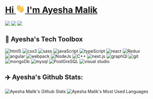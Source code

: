 # [Hi <img src="https://raw.githubusercontent.com/ABSphreak/ABSphreak/master/gifs/Hi.gif" width="30px"> I'm Ayesha Malik](https://www.linkedin.com/in/ayesha-malik-02508a128/)
[<img height="30" src="https://img.shields.io/badge/twitter-%231DA1F2.svg?&style=for-the-badge&logo=twitter&logoColor=white" />](https://twitter.com/aashimalik28)
[<img height="30" src="https://img.shields.io/badge/linkedin-blue.svg?&style=for-the-badge&logo=linkedin&logoColor=white" />](https://www.linkedin.com/in/ayesha-malik-02508a128/)
[<img height="30" src="https://img.shields.io/badge/medium-black.svg?&style=for-the-badge&logo=medium&logoColor=white" />](https://medium.com/@aashimalik)

## 🧰 Ayesha's Tech Toolbox 

<p align="left" margin="15px 0">
<img src="https://upload.wikimedia.org/wikipedia/commons/thumb/6/61/HTML5_logo_and_wordmark.svg/512px-HTML5_logo_and_wordmark.svg.png" alt="html5" height="50"/> 
<img src="https://upload.wikimedia.org/wikipedia/commons/thumb/d/d5/CSS3_logo_and_wordmark.svg/1200px-CSS3_logo_and_wordmark.svg.png" alt="css3" height="50"/>
<img src="https://camo.githubusercontent.com/ab747b62af88eb4ec43eade4e68bdf8a4983381203d654a76c974cddfaca0814/68747470733a2f2f7777772e666c617469636f6e2e636f6d2f7376672f7374617469632f69636f6e732f7376672f3931392f3931393833312e737667" alt="sass" height="50"/> 
<img src="https://cdn2.iconfinder.com/data/icons/designer-skills/128/code-programming-javascript-software-develop-command-language-512.png" alt="javaScript" width="50" height="50"/> 
<img src="https://camo.githubusercontent.com/80ff2a9d9c0ad2d107786fbecb49d7d1109dd9e72b2b58c144326c5fc95b6ffa/68747470733a2f2f7777772e666c617469636f6e2e636f6d2f7376672f7374617469632f69636f6e732f7376672f3534312f3534313530302e737667" alt="typeScript" width="50" height="50" />
<img src="https://camo.githubusercontent.com/dbe670ecea36b59366b09cb0f6530898d02409129b1663be0ff31e753a527e07/68747470733a2f2f75706c6f61642e77696b696d656469612e6f72672f77696b6970656469612f636f6d6d6f6e732f612f61372f52656163742d69636f6e2e737667" alt="react" width="50" height="50"/>
<img src="https://camo.githubusercontent.com/0e620098c29671ceebe9dd8e6ebb1cabc0d568eb0d7921f88a8558ed227f48d8/68747470733a2f2f75706c6f61642e77696b696d656469612e6f72672f77696b6970656469612f636f6d6d6f6e732f342f34392f52656475782e706e67" alt="Redux" width="50" height="50"/>
<img src="https://cdn2.iconfinder.com/data/icons/designer-skills/128/angular-128.png" alt="angular" width="50" height="50"/>
<img src="https://raw.githubusercontent.com/webpack/media/master/logo/icon.svg" alt="webpack" width="50" height="50"/>
<img src="https://cdn4.iconfinder.com/data/icons/logos-3/456/nodejs-new-pantone-black-128.png" alt="NodeJs" width="50" height="50"/>
<img src="https://i.pinimg.com/originals/99/f8/87/99f887833c475448723d3c9ac16c179b.png" alt="C++" width="50" height="50"/>
 <img src="https://camo.githubusercontent.com/add2c9721e333f0043ac938f3dadbc26a282776e01b95b308fcaba5afaf74ae3/68747470733a2f2f6173736574732e76657263656c2e636f6d2f696d6167652f75706c6f61642f76313538383830353835382f7265706f7369746f726965732f76657263656c2f6c6f676f2e706e67" alt="next.js" width="50" height="50"/> 
<img src="https://camo.githubusercontent.com/aa865be246abc0b793c89c522d95079be6eef25dcd160605633022e443255fa4/68747470733a2f2f75706c6f61642e77696b696d656469612e6f72672f77696b6970656469612f636f6d6d6f6e732f312f31372f4772617068514c5f4c6f676f2e737667" alt="graphQl" width="50" height="50"/> 
<img src="https://www.vectorlogo.zone/logos/git-scm/git-scm-icon.svg" alt="git" width="50" height="50"/> 
<img src="https://cdn4.iconfinder.com/data/icons/logos-3/512/mongodb-2-128.png" alt="mongoDb" width="80" height="50"/>
<img src="https://i.pinimg.com/originals/50/f1/58/50f1582a95bdac10f1c3fa295c8b947b.png" alt="mysql" width="50" height="50"/>
<img src="https://upload.wikimedia.org/wikipedia/commons/2/29/Postgresql_elephant.svg" alt="PostGreSQL" width="50" height="50"/>
<img src="https://camo.githubusercontent.com/1708ce976581ff41a169dc4d3161d41b91900ca2ea48db4950db36f9f45932af/68747470733a2f2f75706c6f61642e77696b696d656469612e6f72672f77696b6970656469612f636f6d6d6f6e732f392f39612f56697375616c5f53747564696f5f436f64655f312e33355f69636f6e2e737667" alt="visual studio" width="50" height="50"/>
 
 
</p>

<h2>✈️ Ayesha's Github Stats:</h2>

![Ayesha Malik's Github Stats](https://github-readme-stats.vercel.app/api?username=Aashimalik&theme=flagindia&count_private=true&include_all_commits=true&show_icons=true&hide=contribs)
![Ayesha Malik's Most Used Languages](https://github-readme-stats.vercel.app/api/top-langs/?username=Aashimalik&theme=default_repocard&langs_count=10&layout=compact&hide=makefile,ruby,shell,java,objective-c)
<!--
**Aashimalik/Aashimalik** is a ✨ _special_ ✨ repository because its `README.md` (this file) appears on your GitHub profile.

Here are some ideas to get you started:

- 🔭 I’m currently working on ...
- 🌱 I’m currently learning ...
- 👯 I’m looking to collaborate on ...
- 🤔 I’m looking for help with ...
- 💬 Ask me about ...
- 📫 How to reach me: ...
- 😄 Pronouns: ...
- ⚡ Fun fact: ...
-->
